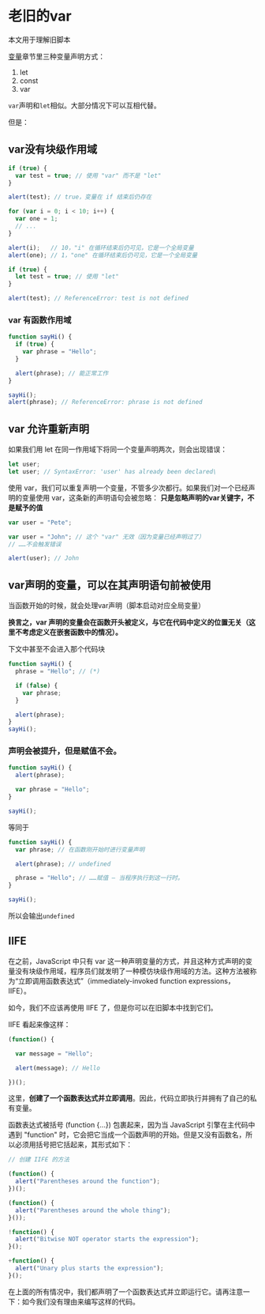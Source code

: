# 老旧的var

本文用于理解旧脚本

[变量](0204变量.md)章节里三种变量声明方式：
1. let
2. const
3. var

`var`声明和`let`相似。大部分情况下可以互相代替。

但是：

## var没有块级作用域
```javascript
if (true) {
  var test = true; // 使用 "var" 而不是 "let"
}

alert(test); // true，变量在 if 结束后仍存在

for (var i = 0; i < 10; i++) {
  var one = 1;
  // ...
}

alert(i);   // 10，"i" 在循环结束后仍可见，它是一个全局变量
alert(one); // 1，"one" 在循环结束后仍可见，它是一个全局变量
```

```javascript
if (true) {
  let test = true; // 使用 "let"
}

alert(test); // ReferenceError: test is not defined
```

### var 有函数作用域

```javascript
function sayHi() {
  if (true) {
    var phrase = "Hello";
  }

  alert(phrase); // 能正常工作
}

sayHi();
alert(phrase); // ReferenceError: phrase is not defined
```

## var 允许重新声明

如果我们用 let 在同一作用域下将同一个变量声明两次，则会出现错误：
```javascript
let user;
let user; // SyntaxError: 'user' has already been declared\
```

使用 var，我们可以重复声明一个变量，不管多少次都行。如果我们对一个已经声明的变量使用 var，这条新的声明语句会被忽略：
**只是忽略声明的var关键字，不是赋予的值**
```javascript
var user = "Pete";

var user = "John"; // 这个 "var" 无效（因为变量已经声明过了）
// ……不会触发错误

alert(user); // John
```

## var声明的变量，可以在其声明语句前被使用
当函数开始的时候，就会处理var声明（脚本启动对应全局变量）

**换言之，var 声明的变量会在函数开头被定义，与它在代码中定义的位置无关（这里不考虑定义在嵌套函数中的情况）。**

下文中甚至不会进入那个代码块

```javascript
function sayHi() {
  phrase = "Hello"; // (*)

  if (false) {
    var phrase;
  }

  alert(phrase);
}
sayHi();
```

### 声明会被提升，但是赋值不会。
```javascript
function sayHi() {
  alert(phrase);

  var phrase = "Hello";
}

sayHi();
```

等同于
```javascript
function sayHi() {
  var phrase; // 在函数刚开始时进行变量声明

  alert(phrase); // undefined

  phrase = "Hello"; // ……赋值 — 当程序执行到这一行时。
}

sayHi();
```

所以会输出`undefined`

## IIFE
在之前，JavaScript 中只有 var 这一种声明变量的方式，并且这种方式声明的变量没有块级作用域，程序员们就发明了一种模仿块级作用域的方法。这种方法被称为“立即调用函数表达式”（immediately-invoked function expressions，IIFE）。

如今，我们不应该再使用 IIFE 了，但是你可以在旧脚本中找到它们。

IIFE 看起来像这样：
```javascript
(function() {

  var message = "Hello";

  alert(message); // Hello

})();
```
这里，**创建了一个函数表达式并立即调用**。因此，代码立即执行并拥有了自己的私有变量。

函数表达式被括号 (function {...}) 包裹起来，因为当 JavaScript 引擎在主代码中遇到 "function" 时，它会把它当成一个函数声明的开始。但是又没有函数名，所以必须用括号把它括起来，其形式如下：
```javascript
// 创建 IIFE 的方法

(function() {
  alert("Parentheses around the function");
})();

(function() {
  alert("Parentheses around the whole thing");
}());

!function() {
  alert("Bitwise NOT operator starts the expression");
}();

+function() {
  alert("Unary plus starts the expression");
}();
```

在上面的所有情况中，我们都声明了一个函数表达式并立即运行它。请再注意一下：如今我们没有理由来编写这样的代码。